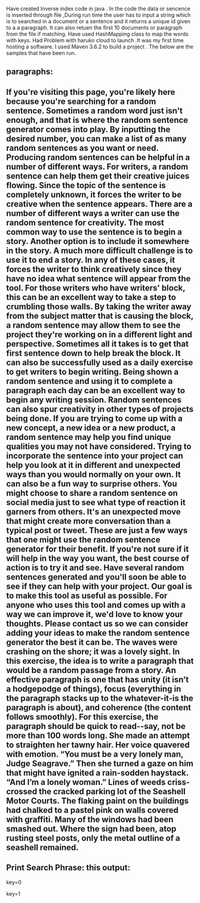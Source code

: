 Have created Inverse index code in java .
  In the code the data or sencence is inserted through file ,During run time the user has to input
  a string which is to searched in a document or a sentence and it returns a unique id given to a
  a paragraph. It can also retuen the first 10 documents or paragraph from the file if matching.
  Have used HashMapping class to map the words with keys.
  Had Problem with haruko cloud to launch .It was my first time hosting a software.
  I used Maven 3.6.2 to build a project .
  The below are the samples that have been run.
  
  paragraphs:
  --------------------------------------------------------------------------------------------------------------------------------------

If you're visiting this page, you're likely here because you're searching for a random sentence. Sometimes a random word just isn't enough, and that is where the random sentence generator comes into play. By inputting the desired number, you can make a list of as many random sentences as you want or need. Producing random sentences can be helpful in a number of different ways.
For writers, a random sentence can help them get their creative juices flowing. Since the topic of the sentence is completely unknown, it forces the writer to be creative when the sentence appears. There are a number of different ways a writer can use the random sentence for creativity. The most common way to use the sentence is to begin a story. Another option is to include it somewhere in the story. A much more difficult challenge is to use it to end a story. In any of these cases, it forces the writer to think creatively since they have no idea what sentence will appear from the tool.
For those writers who have writers' block, this can be an excellent way to take a step to crumbling those walls. By taking the writer away from the subject matter that is causing the block, a random sentence may allow them to see the project they're working on in a different light and perspective. Sometimes all it takes is to get that first sentence down to help break the block.
It can also be successfully used as a daily exercise to get writers to begin writing. Being shown a random sentence and using it to complete a paragraph each day can be an excellent way to begin any writing session.
Random sentences can also spur creativity in other types of projects being done. If you are trying to come up with a new concept, a new idea or a new product, a random sentence may help you find unique qualities you may not have considered. Trying to incorporate the sentence into your project can help you look at it in different and unexpected ways than you would normally on your own.
It can also be a fun way to surprise others. You might choose to share a random sentence on social media just to see what type of reaction it garners from others. It's an unexpected move that might create more conversation than a typical post or tweet.
These are just a few ways that one might use the random sentence generator for their benefit. If you're not sure if it will help in the way you want, the best course of action is to try it and see. Have several random sentences generated and you'll soon be able to see if they can help with your project.
Our goal is to make this tool as useful as possible. For anyone who uses this tool and comes up with a way we can improve it, we'd love to know your thoughts. Please contact us so we can consider adding your ideas to make the random sentence generator the best it can be.
The waves were crashing on the shore; it was a lovely sight.
In this exercise, the idea is to write a paragraph that would be a random passage from a story. An effective paragraph is one that has unity (it isn’t a hodgepodge of things), focus (everything in the paragraph stacks up to the whatever-it-is the paragraph is about), and coherence (the content follows smoothly). For this exercise, the paragraph should be quick to read--say, not be more than 100 words long.
She made an attempt to straighten her tawny hair. Her voice quavered with emotion. “You must be a very lonely man, Judge Seagrave.” Then she turned a gaze on him that might have ignited a rain-sodden haystack. “And I’m a lonely woman.”
Lines of weeds criss-crossed the cracked parking lot of the Seashell Motor Courts. The flaking paint on the buildings had chalked to a pastel pink on walls covered with graffiti. Many of the windows had been smashed out. Where the sign had been, atop rusting steel posts, only the metal outline of a seashell remained.
---------------------------------------------------------------------------------------------------------------------------------------
Print Search Phrase:
   this
   output:
   --------
   key=0
   
   key=1

